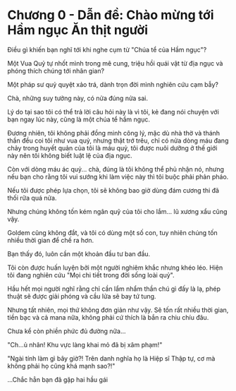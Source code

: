 # Chương 0 - Dẫn đề: Chào mừng tới Hầm ngục Ăn thịt người

Điều gì khiến bạn nghĩ tới khi nghe cụm từ "Chúa tể của Hầm ngục"?

Một Vua Quỷ tự nhốt mình trong mê cung, triệu hồi quái vật từ địa ngục và phóng thích chúng tới nhân gian?

Một pháp sư quỷ quyệt xảo trá, dành trọn đời mình nghiên cứu cạm bẫy?

Chà, những suy tưởng này, có nửa đúng nửa sai.

Lý do tại sao tôi có thể trả lời câu hỏi này là vì tôi, kẻ đang nói chuyện với bạn ngay lúc này, cũng là một chúa tể hầm ngục.

Đương nhiên, tôi không phải đồng minh công lý, mặc dù nhà thờ và thánh thần đều coi tôi như vua quỷ, nhưng thật trớ trêu, chỉ có nửa dòng máu đang chảy trong huyết quản của tôi là máu quỷ, tôi được nuôi dưỡng ở thế giới này nên tôi không biết luật lệ của địa ngục.

Còn với dòng máu ác quỷ... chà, đúng là tôi không thể phủ nhận nó, nhưng nếu bạn cho rằng tôi vui sướng khi làm việc này thì tôi buộc phải phản pháo.

Nếu tôi được phép lựa chọn, tôi sẽ không bao giờ dùng đám cương thi đã thối rữa quá nửa.

Nhưng chúng không tốn kém ngân quỹ của tôi cho lắm... lũ xương xẩu cũng vậy.

Goldem cũng không đắt, và tôi có dùng một số con, tuy nhiên chúng tốn nhiều thời gian để chế ra hơn.

Bạn thấy đó, luôn cần một khoản đầu tư ban đầu.

Tôi còn được huấn luyện bởi một người nghiêm khắc nhưng khéo léo. Hiện tôi đang nghiên cứu "Mọi chi tiết trong đời sống loài quỷ".

Hầu hết mọi người nghĩ rằng chỉ cần lẩm nhẩm thần chú gì đấy là lạ, phép thuật sẽ được giải phóng và cầu lửa sẽ bay tứ tung.

Nhưng tất nhiên, mọi thứ không đơn giản như vậy. Sẽ tốn rất nhiều thời gian, tiền bạc và cả mana nữa, không phải cứ thích là bắn ra chiu chíu đâu.

Chưa kể còn phiền phức đủ đường nữa...

"Ch...ủ nhân! Khu vực làng khai mỏ đã bị xâm phạm!"

"Ngài tính làm gì bây giờ?! Trên danh nghĩa họ là Hiệp sĩ Thập tự, cơ mà không phải họ cũng khá mạnh sao?!"

...Chắc hẳn bạn đã gặp hai hầu gái 